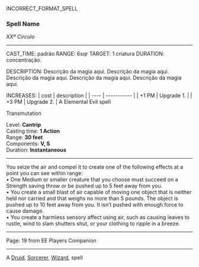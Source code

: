 INCORRECT_FORMAT_SPELL
### Spell Name

_XXº Círculo_

---

CAST_TIME: padrão
RANGE: 6sqr
TARGET: 1 criatura
DURATION: concentração.

DESCRIPTION:
Descrição da magia aqui. Descrição da magia aqui. Descrição da magia aqui. Descrição da magia aqui. Descrição da magia aqui.

INCREASES:
| cost | description |
| ---- | ----------- |
| +1 PM | Upgrade 1. |
| +3 PM | Upgrade 2. |
  A Elemental Evil spell

Transmutation

Level: **Cantrip**  
Casting time: **1 Action**  
Range: **30 feet**  
Components: **V, S**  
Duration: **Instantaneous**

---

You seize the air and compel it to create one of the following effects at a point you can see within range:  
• One Medium or smaller creature that you choose must succeed on a Strength saving throw or be pushed up to 5 feet away from you.  
• You create a small blast of air capable of moving one object that is neither held nor carried and that weighs no more than 5 pounds. The object is pushed up to 10 feet away from you. It isn’t pushed with enough force to cause damage.  
• You create a harmless sensory affect using air, such as causing leaves to rustle, wind to slam shutters shut, or your clothing to ripple in a breeze.

---

Page: 19 from EE Players Companion

---

A [Druid](https://www.dnd-spells.com/spells/class/Druid), [Sorcerer](https://www.dnd-spells.com/spells/class/Sorcerer), [Wizard](https://www.dnd-spells.com/spells/class/Wizard), spell
